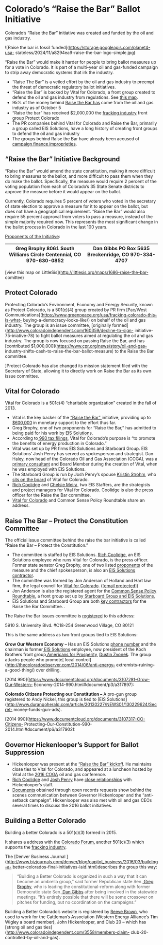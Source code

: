 # Colorado’s “Raise the Bar” Ballot Initiative

Colorado’s “Raise the Bar” initiative was created and funded by the oil and
gas industry.

![Raise the bar is fossil funded](https://storage.googleapis.com/planet4-usa-
stateless/2024/11/a8294ea9-raise-the-bar-logo-simple.jpg)

“Raise the Bar” would make it harder for people to bring ballot measures up
for a vote in Colorado. It is part of a multi-year oil and gas-funded campaign
to strip away democratic systems that irk the industry.

  * “Raise The Bar” is a veiled effort by the oil and gas industry to preempt the threat of democratic regulatory ballot initiatives.
  * “Raise the Bar” is backed by Vital for Colorado, a front group created to defend the oil and gas industry from regulations. See [this map](http://littlesis.org/maps/1686-raise-the-bar-comittee).
  * 95% of the money behind [Raise the Bar has](http://www.coloradoindependent.com/161544/raise-the-bar-oil-and-gas-industry) come from the oil and gas industry as of October 5
  * “Raise the bar” has received $2,000,000 the [fracking industry](https://www.cpr.org/news/story/oil-and-gas-industry-shifts-cash-to-raise-the-bar-ballot-measure) front group Protect Colorado
  * The PR companies behind Vital for Colorado and Raise the Bar, primarily a group called EIS Solutions, have a long history of creating front groups to defend the oil and gas industry
  * The groups behind Raise the Bar have already been accused of [campaign finance improprieties](http://www.coloradoindependent.com/160612/did-raise-the-bar-and-its-partner-building-a-better-colorado-violate-state-campaign-finance-laws).

## “Raise the Bar” Initiative Background

“Raise the Bar” would amend the state constitution, making it more difficult
to bring measures to the ballot, and more difficult to pass them when they do
make the ballot. Specifically, the measure would require 2 percent of the
voting population from each of Colorado’s 35 State Senate districts to approve
the measure before it would appear on the ballot.

Currently, Colorado requires 5 percent of voters who voted in the secretary of
state election to approve a measure for it to appear on the ballot, but does
not have a geographical requirement. “Raise the Bar” would also require 55
percent approval from voters to pass a measure, instead of the simple majority
required now. This represents the most significant change in the ballot
process in Colorado in the last 100 years.

[Proponents of the
Initiative](http://www.sos.state.co.us/pubs/elections/Initiatives/contacts/2015-2016.html):

Greg Brophy 8061 South Williams Circle Centennial, CO 970-630-0852 | Dan Gibbs PO Box 5635 Breckenridge, CO 970-334-4707
---|---

[view this map on LittleSis](http://littlesis.org/maps/1686-raise-the-bar-
comittee)

## Protect Colorado

Protecting Colorado’s Environment, Economy and Energy Security, known as
Protect Colorado, is a 501(c)(4) group created by PR firm [Pac/West
Communications](https://www.greenpeace.org/usa/fracking-colorado-this-is-what-
buying-a-democracy-looks-like/) on behalf of the oil and gas industry. The
group is an issue committee, [originally
formed](http://www.coloradoindependent.com/160359/decline-to-sign-
initiative-75-iniative-78) to fight ballot measures aimed at regulating the
oil and gas industry. The group is now focused on passing Raise the Bar, and
has [contributed $1,000,000](https://www.cpr.org/news/story/oil-and-gas-
industry-shifts-cash-to-raise-the-bar-ballot-measure) to the Raise the Bar
committee.

]Protect Colorado has also changed its mission statement filed with the
Secretary of State, allowing it to directly work on Raise the Bar as its own
issue committee.

## Vital for Colorado

Vital for Colorado is a 501c(4) “charitable organization” created in the fall
of 2013.

  * Vital is the key backer of the [“Raise the Bar” ](http://raisethebarco.com/)initiative, providing up to [$600,000](https://tracer.sos.colorado.gov/CampaignFinance/Filings/Schedules/ViewContributionSchedule.aspx?FilingID=211460) in monetary support to the effort thus far.
  * Greg Brophy, one of two proponents for “Raise the Bar,” has admitted to being paid for his work by [EIS Solutions](http://www.coloradoindependent.com/3558/members-claim-club-20-controlled-by-oil-and-gas).
  * According to[ 990 tax filings](https://www.documentcloud.org/documents/3106531-Vital-for-Colorado-990-2013.html#document/p1/a317589), Vital for Colorado’s purpose is “to promote the benefits of energy production in Colorado.”
  * Vital was set up by PR firms EIS Solutions and Starboard Group. EIS Solutions’ Josh Penry has served as spokesperson and strategist. Dan Haley, now head of the Colorado Oil and Gas Association (COGA), was a [primary consultant](http://www.cobrt.com/radio/vital-for-colorado-with-dan-haley/5/20/2016) and Board Member during the creation of Vital, when he was employed with EIS Solutions.
  * The Starboard Group is run by Josh Penry’s spouse [Kristin Strohm](http://thestarboardgroup.com/about-us/kristin-strohm/), who [sits on the board](http://www.vitalforcolorado.com/wp-content/uploads/2015/01/Vital_Colorado_Annual_Report_2014_WEB-1.pdf) of Vital for Colorado.
  * [Rich Coolidge](http://vitalforcolorado.com/leaders/rich-coolidge/) and [Chelsie Meira](http://vitalforcolorado.com/leaders/chelsie-miera/), two EIS Staffers, are the strategists and project managers for Vital for Colorado. Coolidge is also the press officer for the Raise the Bar committee.
  * [Vital for Colorado](http://polluterwatch.org/category/freetagging/vital-colorado) and Common Sense Policy Roundtable share an address.

## Raise The Bar – Protect the Constitution Committee

The official issue committee behind the raise the bar initiative is called
“Raise the Bar – Protect the Constitution.”

  * The committee is staffed by EIS Solutions. [Rich Coolidge](http://raisethebarco.com/2016/08/08/raise-the-bar-campaign-submits-185000-voter-signatures/), an EIS Solutions employee who runs Vital for Colorado, is the press officer. Former state senator Greg Brophy, one of two listed [proponents](http://www.sos.state.co.us/pubs/elections/Initiatives/contacts/2015-2016.html) of the measure and the chief spokesperson, is also an [EIS Solutions contractor](http://www.coloradoindependent.com/160612/did-raise-the-bar-and-its-partner-building-a-better-colorado-violate-state-campaign-finance-laws).
  * The committee was formed by Jon Anderson of Holland and Hart law firm, the legal council for [Vital for Colorado](http://vitalforcolorado.com/leaders/j-m-anderson-esq/). ([[email protected]](/cdn-cgi/l/email-protection#72181f131c161700011d1c321a1d1e1e131c161a1300065c111d1f))
  * Jon Anderson is also the registered agent for the [Common Sense Policy Roundtable](http://polluterwatch.org/common-sense-policy-roundtable), a front group set up by[ Starboard Group and EIS Solutions.](https://www.documentcloud.org/documents/3107330-CSPR-990-2015.html#document/p39/a317964)
  * EIS Solutions and Starboard Group are both [key contractors](https://tracer.sos.colorado.gov/CampaignFinance/Filings/Schedules/ViewExpenditureSchedule.aspx?FilingID=211460) for the Raise the Bar Committee. .

The Raise the Bar issues committee is
[registered](http://www.sos.state.co.us/pubs/elections/Initiatives/ballotContactList.html)
to this address:

5910 S. University Blvd. #C18-254
Greenwood Village, CO 80121

This is the same address as two front groups tied to EIS Solutions:

**Grow Our Western Economy** – Has an EIS Solutions [phone
number](http://pdfs.citizenaudit.org/2013_12_EO/45-5011739_990EO_201212.pdf)
and the chairman is former[ EIS
Solutions](http://pdfs.citizenaudit.org/2013_12_EO/45-5011739_990EO_201212.pdf)
employee, now president of the Koch Brothers front group[ Americans for
Prosperity](http://www.polluterwatch.com/americans-prosperity), [Dustin
Zvonek](https://twitter.com/dustinzvonek). The group attacks people who
promote[ local control](http://thecoloradoobserver.com/2014/06/anti-energy-
extremists-ruining-a-good-thing/) over drilling.

[2014 990](https://www.documentcloud.org/documents/3107281-Grow-Our-Western-
Economy-2014-990.html#document/p3/a317897):

**Colorado Citizens Protecting our Constitution –** A pro-gun group registered
to Andy Nickel, this group is tied to [EIS
Solutions](http://www.durangoherald.com/article/20130227/NEWS01/130229624/Secret-
money-funds-gun-ads).

[2014 990](https://www.documentcloud.org/documents/3107317-CO-Citizens-
Protecting-Our-Constitution-990-2014.html#document/p6/a317902):

## Governor Hickenlooper’s Support for Ballot Suppression

  * Hickenlooper was present at the [“Raise the Bar” kickoff](http://www.denverpost.com/2016/06/01/hickenlooper-kicks-off-raise-the-bar-campaign/). He maintains close ties to Vital for Colorado, and appeared at a luncheon hosted by Vital at the [2016 COGA](http://rmesummit.org/con/home/program/detailed-agenda/) oil and gas conference.
  * [Rich Coolidge](https://www.documentcloud.org/documents/2850345-CORA-Hickenlooper-CRED-Comms.html#document/p15/a299214) and [Josh Penry](https://www.documentcloud.org/documents/2850345-CORA-Hickenlooper-CRED-Comms.html#document/p34/a299222) have [close relationships](https://www.documentcloud.org/documents/2850345-CORA-Hickenlooper-CRED-Comms.html#document/p13/a299209) with Hickenlooper’s staff.
  * [Documents](https://www.documentcloud.org/documents/3037146-CORA-Response-Gov-s-Office-8-18.html) obtained through open records requests show behind the scenes communication between Governor Hickenlooper and the “anti-setback campaign”. Hickenlooper was also met with oil and gas CEOs several times to discuss the 2016 ballot initiatives.

## Building a Better Colorado

Building a better Colorado is a 501(c)(3) formed in 2015.

It shares a address with the [Colorado
Forum](http://www.coloradoforum.com/contact-us/), another 501(c)(3) which
supports the [fracking industry](http://www.coloradoforum.com/energy/).

The [Denver Business Journal
](http://www.bizjournals.com/denver/blog/capitol_business/2016/03/building-a-
better-colorados-final-initiatives-laid.html)describes the group this way:

> “Building a Better Colorado is organized in such a way that it can become an
> umbrella group,” said former Republican state Sen.[ Greg
> Brophy](http://www.bizjournals.com/denver/search/results?q=Greg%20Brophy),
> who is leading the constitutional-reform along with former Democratic state
> Sen.[ Dan
> Gibbs](http://www.bizjournals.com/denver/search/results?q=Dan%20Gibbs) after
> being involved in the statewide meetings. “It’s entirely possible that there
> will be some crossover on pitches for funding, but no coordination on the
> campaigns.”

Building a Better Colorado’s website is registered by [Reeve
Brown](https://www.linkedin.com/in/reevesbrown), who used to work for the
Cattleman’s Association (Western Energy Alliance’s Tim Wigley a board member),
John Hickenlooper, and Club 20 – which has [strong oil and gas
ties](http://www.coloradoindependent.com/3558/members-claim-
club-20-controlled-by-oil-and-gas).

